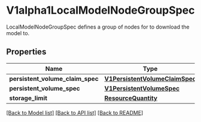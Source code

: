 # V1alpha1LocalModelNodeGroupSpec

LocalModelNodeGroupSpec defines a group of nodes for to download the model to.
## Properties
Name | Type | Description | Notes
------------ | ------------- | ------------- | -------------
**persistent_volume_claim_spec** | [**V1PersistentVolumeClaimSpec**](V1PersistentVolumeClaimSpec.md) |  | 
**persistent_volume_spec** | [**V1PersistentVolumeSpec**](V1PersistentVolumeSpec.md) |  | 
**storage_limit** | [**ResourceQuantity**](ResourceQuantity.md) |  | 

[[Back to Model list]](../README.md#documentation-for-models) [[Back to API list]](../README.md#documentation-for-api-endpoints) [[Back to README]](../README.md)


